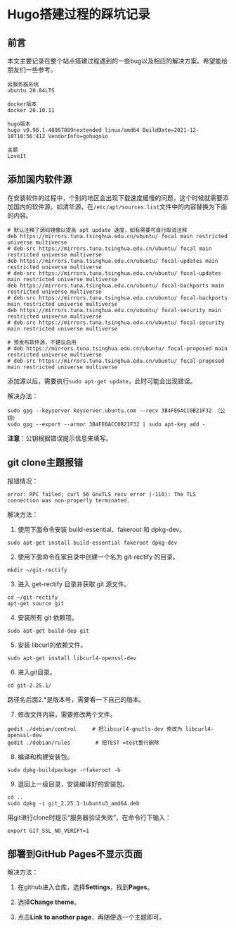 # Hugo搭建过程的踩坑记录


<!--more-->


## 前言

本文主要记录在整个站点搭建过程遇到的一些bug以及相应的解决方案。希望能给朋友们一些参考。

```
云服务器系统
ubuntu 20.04LTS

docker版本
docker 20.10.11

hugo版本
hugo v0.90.1-48907889+extended linux/amd64 BuildDate=2021-12-10T10:56:41Z VendorInfo=gohugoio

主题
LoveIt
```

## 添加国内软件源

在安装软件的过程中，个别的地区会出现下载速度缓慢的问题，这个时候就需要添加国内的软件源，如清华源，在`/etc/apt/sources.list`文件中的内容替换为下面的内容。

```
# 默认注释了源码镜像以提高 apt update 速度，如有需要可自行取消注释
deb https://mirrors.tuna.tsinghua.edu.cn/ubuntu/ focal main restricted universe multiverse
# deb-src https://mirrors.tuna.tsinghua.edu.cn/ubuntu/ focal main restricted universe multiverse
deb https://mirrors.tuna.tsinghua.edu.cn/ubuntu/ focal-updates main restricted universe multiverse
# deb-src https://mirrors.tuna.tsinghua.edu.cn/ubuntu/ focal-updates main restricted universe multiverse
deb https://mirrors.tuna.tsinghua.edu.cn/ubuntu/ focal-backports main restricted universe multiverse
# deb-src https://mirrors.tuna.tsinghua.edu.cn/ubuntu/ focal-backports main restricted universe multiverse
deb https://mirrors.tuna.tsinghua.edu.cn/ubuntu/ focal-security main restricted universe multiverse
# deb-src https://mirrors.tuna.tsinghua.edu.cn/ubuntu/ focal-security main restricted universe multiverse

# 预发布软件源，不建议启用
# deb https://mirrors.tuna.tsinghua.edu.cn/ubuntu/ focal-proposed main restricted universe multiverse
# deb-src https://mirrors.tuna.tsinghua.edu.cn/ubuntu/ focal-proposed main restricted universe multiverse
```

添加源以后，需要执行`sudo apt-get update`，此时可能会出现错误。

解决办法：

```
sudo gpg --keyserver keyserver.ubuntu.com --recv 3B4FE6ACC0B21F32 （公钥）
sudo gpg --export --armor 3B4FE6ACC0B21F32 | sudo apt-key add -
```

**注意**：公钥根据错误提示信息来填写。

## git clone主题报错

报错情况：

```
error: RPC failed; curl 56 GnuTLS recv error (-110): The TLS connection was non-properly terminated.
```

解决方法：

1. 使用下面命令安装 build-essential、fakeroot 和 dpkg-dev。

`sudo apt-get install build-essential fakeroot dpkg-dev`

2. 使用下面命令在家目录中创建一个名为 git-rectify 的目录。

`mkdir ~/git-rectify`

3. 进入 get-rectify 目录并获取 git 源文件。

```
cd ~/git-rectify
apt-get source git
```

4. 安装所有 git 依赖项。

`sudo apt-get build-dep git`

5. 安装 libcurl的依赖文件。

`sudo apt-get install libcurl4-openssl-dev`

6. 进入git目录。

`cd git-2.25.1/`

路径名后面2.*是版本号，需要看一下自己的版本。

7. 修改文件内容，需要修改两个文件。

```
gedit ./debian/control     # 把libcurl4-gnutls-dev 修改为 libcurl4-openssl-dev
gedit ./debian/rules        # 把TEST =test整行删除
```

8. 编译和构建安装包。

`sudo dpkg-buildpackage -rfakeroot -b`

9. 退回上一级目录，安装编译好的安装包。

```
cd ..
sudo dpkg -i git_2.25.1-1ubuntu3_amd64.deb
```

用git进行clone时提示“服务器验证失败”，在命令行下输入：

`export GIT_SSL_NO_VERIFY=1`

## 部署到GitHub Pages不显示页面

解决方法：

1. 在github进入仓库，选择**Settings**，找到**Pages**。

2. 选择**Change theme**。

3. 点击**Link to another page**，再随便选一个主题即可。



